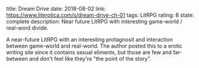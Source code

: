 title: Dream Drive
date: 2018-08-02
link: https://www.literotica.com/s/dream-drive-ch-01
tags: LitRPG
rating: 8
state: complete
description: Near future LitRPG with interesting game-world / real-word divide.

A near-future LitRPG with an interesting protagnosit and interaction between
game-world and real-world. The author posted this to a erotic writing site
since it contains sexual eliments, but those are few and far-between and don't
feel like they're "the point of the story".
